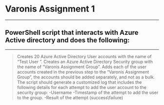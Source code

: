 # Varonis Assignment 1
---
## PowerShell script that interacts with Azure Active directory and does the following:
---
> Creates 20 Azure Active Directory User accounts with the name of “Test User <Counter>”.
> Creates an Azure Active Directory Security group with the name of “Varonis Assignment Group”.
> Adds each of the user accounts created in the previous step to the “Varonis Assignment Group”, the accounts
> should be added separately, and not as a bulk.
> The script should generate a customized log that includes the following details for each attempt to add the user
> account to the security group:
> -Username
> -Timestamp of the attempt to add the user to the group.
> -Result of the attempt (success\failure)
